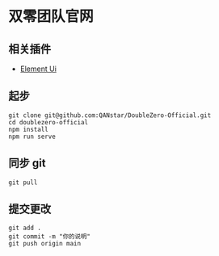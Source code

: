 # 双零团队官网

## 相关插件

- [Element Ui](https://element-plus.org/zh-CN/)

## 起步

```
git clone git@github.com:QANstar/DoubleZero-Official.git
cd doublezero-official
npm install
npm run serve
```

## 同步 git

```
git pull
```

## 提交更改

```
git add .
git commit -m "你的说明"
git push origin main
```
